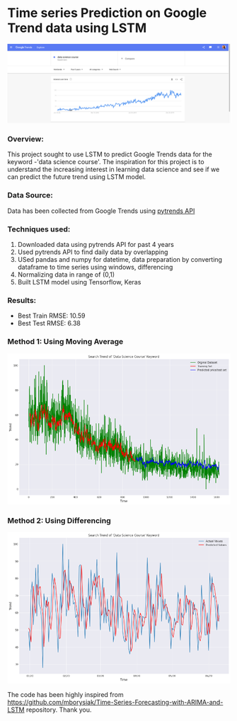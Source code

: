 # Time series Prediction on Google Trend data using LSTM
![](https://github.com/yashica95/LSTM-Google-Trend/blob/master/images/google_trend.png)
### Overview:
This project sought to use LSTM to predict Google Trends data for the keyword -'data science course'. The inspiration for this project is to understand the increasing interest in learning data science and see if we can predict the future trend using LSTM model.

### Data Source:
Data has been collected from Google Trends using [pytrends API](https://github.com/GeneralMills/pytrends)

### Techniques used:
1. Downloaded data using pytrends API for past 4 years
2. Used pytrends API to find daily data by overlapping 
3. USed pandas and numpy for datetime, data preparation by converting dataframe to time series using windows, differencing
4. Normalizing data in range of (0,1)
3. Built LSTM model using Tensorflow, Keras 

### Results:
- Best Train RMSE: 10.59
- Best Test RMSE: 6.38
### Method 1: Using Moving Average
![](https://github.com/yashica95/LSTM-Google-Trend/blob/master/images/predictions.png)

### Method 2: Using Differencing
![](https://github.com/yashica95/LSTM-Google-Trend/blob/master/images/prediction_differencing.png)

The code has been highly inspired from https://github.com/mborysiak/Time-Series-Forecasting-with-ARIMA-and-LSTM repository. Thank you. 

